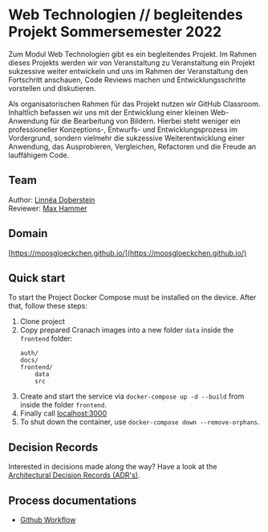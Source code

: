 # Web Technologien // begleitendes Projekt Sommersemester 2022

Zum Modul Web Technologien gibt es ein begleitendes Projekt. Im Rahmen dieses Projekts werden wir von Veranstaltung zu Veranstaltung ein Projekt sukzessive weiter entwickeln und uns im Rahmen der Veranstaltung den Fortschritt anschauen, Code Reviews machen und Entwicklungsschritte vorstellen und diskutieren.

Als organisatorischen Rahmen für das Projekt nutzen wir GitHub Classroom. Inhaltlich befassen wir uns mit der Entwicklung einer kleinen Web-Anwendung für die Bearbeitung von Bildern. Hierbei steht weniger ein professioneller Konzeptions-, Entwurfs- und Entwicklungsprozess im Vordergrund, sondern vielmehr die sukzessive Weiterentwicklung einer Anwendung, das Ausprobieren, Vergleichen, Refactoren und die Freude an lauffähigem Code.

## Team
Author: [Linnéa Doberstein](https://github.com/Moosgloeckchen)  
Reviewer: [Max Hammer](https://github.com/MaxHam)

## Domain
[https://moosgloeckchen.github.io/](https://moosgloeckchen.github.io/)

## Quick start

To start the Project Docker Compose must be installed on the device. After that, follow these steps:

1. Clone project
2. Copy prepared Cranach images into a new folder `data` inside the `frontend` folder:
    ```
    auth/
    docs/
    frontend/
        data
        src
    ```
3. Create and start the service via `docker-compose up -d --build` from inside the folder `frontend`.
4. Finally call [localhost:3000](http://localhost:3000)
5. To shut down the container, use `docker-compose down --remove-orphans`.

## Decision Records
Interested in decisions made along the way? Have a look at the [Architectural Decision Records (ADR's)](./docs/decisions/README.md).

## Process documentations
* [Github Workflow](./docs/review-process.md)
